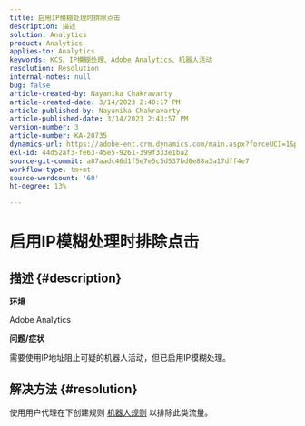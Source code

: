 ```yaml
---
title: 启用IP模糊处理时排除点击
description: 描述
solution: Analytics
product: Analytics
applies-to: Analytics
keywords: KCS、IP模糊处理、Adobe Analytics、机器人活动
resolution: Resolution
internal-notes: null
bug: false
article-created-by: Nayanika Chakravarty
article-created-date: 3/14/2023 2:40:17 PM
article-published-by: Nayanika Chakravarty
article-published-date: 3/14/2023 2:43:57 PM
version-number: 3
article-number: KA-20735
dynamics-url: https://adobe-ent.crm.dynamics.com/main.aspx?forceUCI=1&pagetype=entityrecord&etn=knowledgearticle&id=a7314f20-76c2-ed11-83ff-6045bd006a22
exl-id: 44d52af3-fe63-45e5-9261-399f333e1ba2
source-git-commit: a87aadc46d1f5e7e5c5d537bd0e88a3a17dff4e7
workflow-type: tm+mt
source-wordcount: '60'
ht-degree: 13%

---
```


# 启用IP模糊处理时排除点击

## 描述 {#description}


<b>环境</b>

Adobe Analytics

<b>问题/症状</b>

需要使用IP地址阻止可疑的机器人活动，但已启用IP模糊处理。


## 解决方法 {#resolution}


使用用户代理在下创建规则 [机器人规则](https://experienceleague.adobe.com/docs/analytics/admin/admin-tools/manage-report-suites/edit-report-suite/report-suite-general/bot-removal/bot-rules.html?lang=en) 以排除此类流量。
